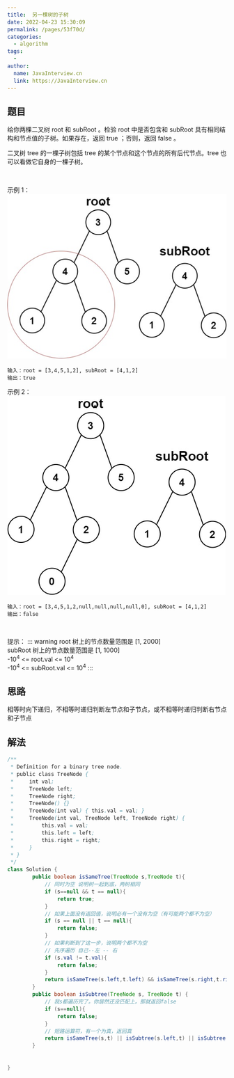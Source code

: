 ```yaml
---
title:  另一棵树的子树
date: 2022-04-23 15:30:09
permalink: /pages/53f70d/
categories:
  - algorithm
tags:
  - 
author: 
  name: JavaInterview.cn
  link: https://JavaInterview.cn
---
```



## 题目
给你两棵二叉树 root 和 subRoot 。检验 root 中是否包含和 subRoot 具有相同结构和节点值的子树。如果存在，返回 true ；否则，返回 false 。

二叉树 tree 的一棵子树包括 tree 的某个节点和这个节点的所有后代节点。tree 也可以看做它自身的一棵子树。

 

示例 1：
![](../../../media/pictures/leetcode/subtree1-tree.jpeg)

    输入：root = [3,4,5,1,2], subRoot = [4,1,2]
    输出：true

示例 2：
![](../../../media/pictures/leetcode/subtree2-tree.jpeg)

    输入：root = [3,4,5,1,2,null,null,null,null,0], subRoot = [4,1,2]
    输出：false
 

提示：
::: warning
root 树上的节点数量范围是 [1, 2000]\
subRoot 树上的节点数量范围是 [1, 1000]\
-10<sup>4</sup> <= root.val <= 10<sup>4</sup>\
-10<sup>4</sup> <= subRoot.val <= 10<sup>4</sup>
:::

## 思路
相等时向下递归，不相等时递归判断左节点和子节点，或不相等时递归判断右节点和子节点

## 解法
```java
/**
 * Definition for a binary tree node.
 * public class TreeNode {
 *     int val;
 *     TreeNode left;
 *     TreeNode right;
 *     TreeNode() {}
 *     TreeNode(int val) { this.val = val; }
 *     TreeNode(int val, TreeNode left, TreeNode right) {
 *         this.val = val;
 *         this.left = left;
 *         this.right = right;
 *     }
 * }
 */
class Solution {
        public boolean isSameTree(TreeNode s,TreeNode t){
            // 同时为空 说明树一起到底，两树相同
            if (s==null && t == null){
                return true;
            }
            // 如果上面没有返回值，说明必有一个没有为空（有可能两个都不为空）
            if (s == null || t == null){
                return false;
            }
            // 如果判断到了这一步，说明两个都不为空
            // 先序遍历 自己--左 -- 右
            if (s.val != t.val){
                return false;
            }
            return isSameTree(s.left,t.left) && isSameTree(s.right,t.right);
        }
        public boolean isSubtree(TreeNode s, TreeNode t) {
            // 我s都遍历完了。你居然还没匹配上。那就返回false
            if (s==null){
                return false;
            }
            // 短路运算符，有一个为真，返回真
            return isSameTree(s,t) || isSubtree(s.left,t) || isSubtree(s.right,t);
        }

    
}
```